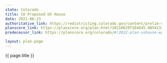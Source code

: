 ```yaml
---
state: Colorado
title: CO Proposed US House
date: 2021-06-23
authoritative_link: https://redistricting.colorado.gov/content/prelim-congressional-maps
planscore_link: https://planscore.org/plan.html?20210629T164045.985413296Z
predecessor_link: https://planscore.org/colorado/#!2012-plan-ushouse-eg

layout: plan-page
---
```


{{ page.title }}
